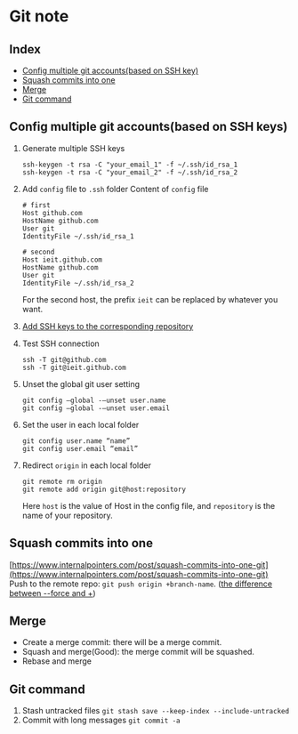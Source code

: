 # Git note

## Index
* [Config multiple git accounts(based on SSH key)](#config-multiple-git-accounts)
* [Squash commits into one](squash-commits-into-one)
* [Merge](#merge)
* [Git command](#git-command)

## Config multiple git accounts(based on SSH keys)
1. Generate multiple SSH keys
    ```
    ssh-keygen -t rsa -C "your_email_1" -f ~/.ssh/id_rsa_1
    ssh-keygen -t rsa -C "your_email_2" -f ~/.ssh/id_rsa_2
    ```

2. Add `config` file to `.ssh` folder
    Content of `config` file
    ```
    # first                                                                       
    Host github.com
    HostName github.com
    User git
    IdentityFile ~/.ssh/id_rsa_1

    # second                                                               
    Host ieit.github.com
    HostName github.com
    User git
    IdentityFile ~/.ssh/id_rsa_2
    ```
    For the second host, the prefix `ieit` can be replaced by whatever you want.
3. [Add SSH keys to the corresponding repository](https://help.github.com/en/enterprise/2.15/user/articles/adding-a-new-ssh-key-to-your-github-account)
4. Test SSH connection
    ```
    ssh -T git@github.com
    ssh -T git@ieit.github.com
    ```
5. Unset the global git user setting
    ```
    git config –global -–unset user.name
    git config –global -–unset user.email
    ```

6. Set the user in each local folder
    ```
    git config user.name “name”
    git config user.email “email”
    ```
7. Redirect `origin` in each local folder
    ```
    git remote rm origin
    git remote add origin git@host:repository
    ```
    Here `host` is the value of Host in the config file, and `repository` is the name of your repository.

## Squash commits into one
[https://www.internalpointers.com/post/squash-commits-into-one-git](https://www.internalpointers.com/post/squash-commits-into-one-git) </br>
Push to the remote repo: `git push origin +branch-name`. ([the difference between --force and +](https://git-scm.com/docs/git-push#Documentation/git-push.txt---force)) 

## Merge
* Create a merge commit: there will be a merge commit.
* Squash and merge(Good): the merge commit will be squashed.
* Rebase and merge

## Git command
1. Stash untracked files
`git stash save --keep-index --include-untracked`
2. Commit with long messages
`git commit -a`